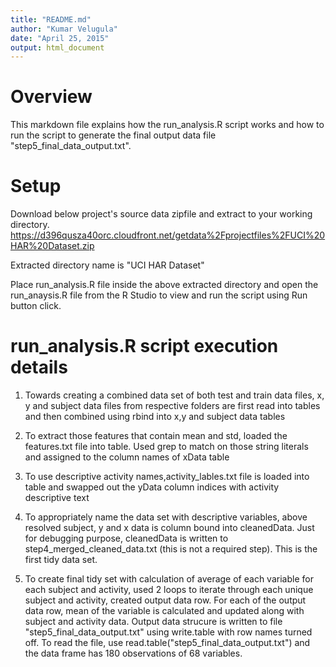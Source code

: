 ```yaml
---
title: "README.md"
author: "Kumar Velugula"
date: "April 25, 2015"
output: html_document
---
```

# Overview

This markdown file explains how the run_analysis.R script works and how to run the script to generate the final output data file "step5_final_data_output.txt".

# Setup
Download below project's source data zipfile and extract to your working directory.
https://d396qusza40orc.cloudfront.net/getdata%2Fprojectfiles%2FUCI%20HAR%20Dataset.zip 

Extracted directory name is "UCI HAR Dataset"

Place run_analysis.R file inside the above extracted directory and open the run_anaysis.R file from the R Studio to view and run the script using Run button click.

# run_analysis.R script execution details

1. Towards creating a combined data set of both test and train data files, x, y and subject data files from respective folders are first read into tables and then combined using rbind into x,y and subject data tables

2. To extract those features that contain mean and std, loaded the features.txt file into table. Used grep to match on those string literals and assigned to the column names of xData table

3. To use descriptive activity names,activity_lables.txt file is loaded into table and swapped out the yData column indices with activity descriptive text 

4. To appropriately name the data set with descriptive variables, above resolved subject, y and x data is column bound into cleanedData. Just for debugging purpose, cleanedData is written to step4_merged_cleaned_data.txt (this is not a required step). This is the first tidy data set.

5. To create final tidy set with calculation of average of each variable for each subject and activity, used 2 loops to iterate through each unique subject and activity, created output data row. For each of the output data row, mean of the variable is calculated and updated along with subject and activity data.
Output data strucure is written to file "step5_final_data_output.txt" using write.table with row names turned off. 
To read the file, use read.table("step5_final_data_output.txt") and the data frame has 180 observations of 68 variables.







